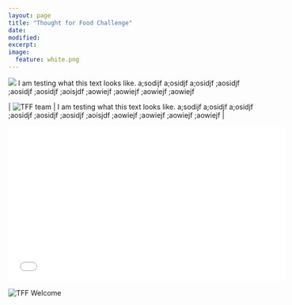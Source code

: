 ```yaml
---
layout: page
title: "Thought for Food Challenge"
date: 
modified:
excerpt:
image:
  feature: white.png
---
```


<img style="float: tight" src="http://jadeproulx.com/images/tff-team.jpg"> I am testing what this text looks like. a;sodijf a;osidjf a;osidjf ;aosidjf ;aosidjf ;aosidjf ;aoisjdf ;aowiejf ;aowiejf ;aowiejf ;aowiejf 

| ![TFF team](http://jadeproulx.com/images/tff-team.jpg) | I am testing what this text looks like. a;sodijf a;osidjf a;osidjf ;aosidjf ;aosidjf ;aosidjf ;aoisjdf ;aowiejf ;aowiejf ;aowiejf ;aowiejf  |

<iframe width="560" height="315" src="//www.youtube.com/embed/MtWa9sBSmXY" frameborder="0" allowfullscreen></iframe>

![TFF Welcome](http://jadeproulx.com/images/tff-2013.jpg)
